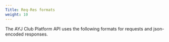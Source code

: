 ```yaml
---
Title: Req-Res formats
weight: 10
---
```


The AYJ Club Platform API uses the following formats for requests and json-encoded responses.
